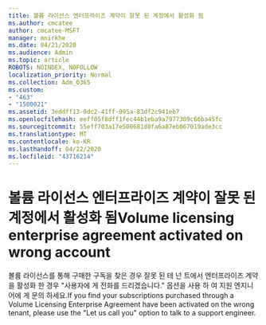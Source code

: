 ```yaml
---
title: 볼륨 라이선스 엔터프라이즈 계약이 잘못 된 계정에서 활성화 됨
ms.author: cmcatee
author: cmcatee-MSFT
manager: mnirkhe
ms.date: 04/21/2020
ms.audience: Admin
ms.topic: article
ROBOTS: NOINDEX, NOFOLLOW
localization_priority: Normal
ms.collection: Adm_O365
ms.custom:
- "463"
- "1500021"
ms.assetid: 3eddff13-0dc2-41ff-995a-83df2c941eb7
ms.openlocfilehash: eeff05f8dff1fec44b1eba9a7977309c66ba45fc
ms.sourcegitcommit: 55eff703a17e500681d8fa6a87eb067019ade3cc
ms.translationtype: MT
ms.contentlocale: ko-KR
ms.lasthandoff: 04/22/2020
ms.locfileid: "43716214"
---
```

# <a name="volume-licensing-enterprise-agreement-activated-on-wrong-account"></a><span data-ttu-id="b622c-102">볼륨 라이선스 엔터프라이즈 계약이 잘못 된 계정에서 활성화 됨</span><span class="sxs-lookup"><span data-stu-id="b622c-102">Volume licensing enterprise agreement activated on wrong account</span></span>

<span data-ttu-id="b622c-103">볼륨 라이선스를 통해 구매한 구독을 찾은 경우 잘못 된 테 넌 트에서 엔터프라이즈 계약을 활성화 한 경우 "사용자에 게 전화를 드리겠습니다." 옵션을 사용 하 여 지원 엔지니어에 게 문의 하세요.</span><span class="sxs-lookup"><span data-stu-id="b622c-103">If you find your subscriptions purchased through a Volume Licensing Enterprise Agreement have been activated on the wrong tenant, please use the "Let us call you" option to talk to a support engineer.</span></span>